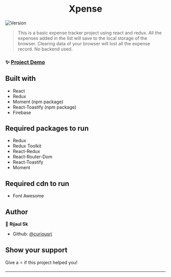 <h1 align="center">Xpense</h1>
<p>
  <img alt="Version" src="https://img.shields.io/badge/version-0.1.0-blue.svg?cacheSeconds=2592000" />
</p>

> This is a basic expense tracker project using react and redux. All the expenses added in the list will save to the local storage of the browser. Clearing data of your browser will lost all the expense record. No backend used.

### ✨ [ Project Demo](https://xpense-29871.web.app/)

## Built with

* React
* Redux
* Moment (npm package)
* React-Toastify (npm package)
* Firebase

## Required packages to run

* Redux
* Redux Toolkit
* React-Redux
* React-Router-Dom
* React-Toastify
* Moment

## Required cdn to run

* Font Awesome

## Author

👤 **Rijaul Sk**

* Github: [@curiousrj](https://github.com/curiousrj)

## Show your support

Give a ⭐️ if this project helped you!

***